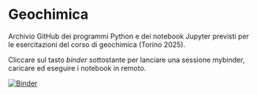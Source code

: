 # Geochimica

Archivio GitHub dei programmi Python e dei notebook Jupyter previsti per le esercitazioni del corso di geochimica (Torino 2025).

Cliccare sul tasto <i>binder</i> sottostante per lanciare una sessione mybinder, caricare ed eseguire i notebook in remoto.



[![Binder](https://mybinder.org/badge_logo.svg)](https://mybinder.org/v2/gh/Mauro-Prencipe/geochimica/master)
